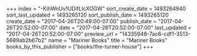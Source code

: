 +++
index = "-KihWnUv1UDifLIcXOGW"
sort_create_date = 1493264940
sort_last_updated = 1493265120
sort_publish_date = 1493265120
create_date = "2017-04-26T20:49:00-07:00"
publish_date = "2017-04-26T20:52:00-07:00"
date = "2017-04-26T20:52:00-07:00"
last_updated = "2017-04-26T20:52:00-07:00"
preview_url = "14335948-7ac6-cdf1-3513-5689ab2b67b2"
name = "Mariner Books"
title = "Mariner Books"
books_by_this_publisher = ["books/the-turner-house"]
+++
